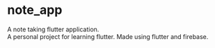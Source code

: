 # note_app

A note taking flutter application.  
A personal project for learning flutter.
Made using flutter and firebase.

